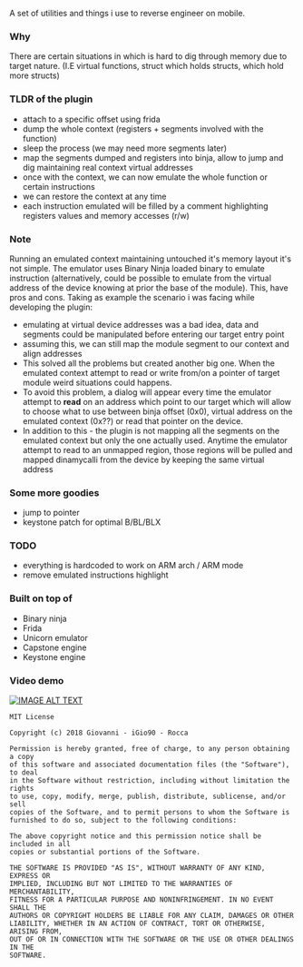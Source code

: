 A set of utilities and things i use to reverse engineer on mobile.

### Why

There are certain situations in which is hard to dig through memory due to target nature.
(I.E virtual functions, struct which holds structs, which hold more structs)

### TLDR of the plugin

* attach to a specific offset using frida
* dump the whole context (registers + segments involved with the function)
* sleep the process (we may need more segments later)
* map the segments dumped and registers into binja, allow to jump and dig maintaining real context virtual addresses
* once with the context, we can now emulate the whole function or certain instructions
* we can restore the context at any time
* each instruction emulated will be filled by a comment highlighting registers values and memory accesses (r/w)

### Note

Running an emulated context maintaining untouched it's memory layout it's not simple. The emulator uses Binary Ninja loaded binary to emulate instruction (alternatively, could be possible to emulate from the virtual address of the device knowing at prior the base of the module). 
This, have pros and cons. Taking as example the scenario i was facing while developing the plugin:

* emulating at virtual device addresses was a bad idea, data and segments could be manipulated before entering our target entry point
* assuming this, we can still map the module segment to our context and align addresses
* This solved all the problems but created another big one. When the emulated context attempt to read or write from/on a pointer of target module weird situations could happens.
* To avoid this problem, a dialog will appear every time the emulator attempt to **read** on an address which point to our target which will allow to choose what to use between binja offset (0x0), virtual address on the emulated context (0x??) or read that pointer on the device.
* In addition to this - the plugin is not mapping all the segments on the emulated context but only the one actually used. Anytime the emulator attempt to read to an unmapped region, those regions will be pulled and mapped dinamycalli from the device by keeping the same virtual address

### Some more goodies

* jump to pointer
* keystone patch for optimal B/BL/BLX


###  TODO

* everything is hardcoded to work on ARM arch / ARM mode
* remove emulated instructions highlight

### Built on top of
* Binary ninja
* Frida
* Unicorn emulator
* Capstone engine
* Keystone engine

### Video demo

[![IMAGE ALT TEXT](https://img.youtube.com/vi/WhgCi7pfO1w/hqdefault.jpg)](https://www.youtube.com/watch?v=WhgCi7pfO1w&feature=youtu.be)


```
MIT License

Copyright (c) 2018 Giovanni - iGio90 - Rocca

Permission is hereby granted, free of charge, to any person obtaining a copy
of this software and associated documentation files (the "Software"), to deal
in the Software without restriction, including without limitation the rights
to use, copy, modify, merge, publish, distribute, sublicense, and/or sell
copies of the Software, and to permit persons to whom the Software is
furnished to do so, subject to the following conditions:

The above copyright notice and this permission notice shall be included in all
copies or substantial portions of the Software.

THE SOFTWARE IS PROVIDED "AS IS", WITHOUT WARRANTY OF ANY KIND, EXPRESS OR
IMPLIED, INCLUDING BUT NOT LIMITED TO THE WARRANTIES OF MERCHANTABILITY,
FITNESS FOR A PARTICULAR PURPOSE AND NONINFRINGEMENT. IN NO EVENT SHALL THE
AUTHORS OR COPYRIGHT HOLDERS BE LIABLE FOR ANY CLAIM, DAMAGES OR OTHER
LIABILITY, WHETHER IN AN ACTION OF CONTRACT, TORT OR OTHERWISE, ARISING FROM,
OUT OF OR IN CONNECTION WITH THE SOFTWARE OR THE USE OR OTHER DEALINGS IN THE
SOFTWARE.
```